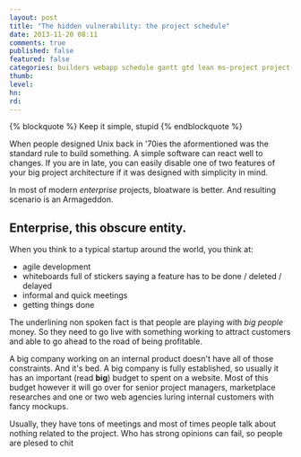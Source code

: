 ```yaml
---
layout: post
title: "The hidden vulnerability: the project schedule"
date: 2013-11-20 08:11
comments: true
published: false
featured: false
categories: builders webapp schedule gantt gtd lean ms-project project-managers waterfall delays procrastination
thumb:
level:
hn: 
rd: 
---
```


{% blockquote %}
Keep it simple, stupid
{% endblockquote %}

When people designed Unix back in '70ies the aformentioned was the standard
rule to build something. A simple software can react well to changes. If you
are in late, you can easily disable one of two features of your big project
architecture if it was designed with simplicity in mind.

In most of modern _enterprise_ projects, bloatware is better. And resulting
scenario is an Armageddon.

<!-- more -->

## Enterprise, this obscure entity.

When you think to a typical startup around the world, you think at:

* agile development
* whiteboards full of stickers saying a feature has to be done / deleted /
  delayed
* informal and quick meetings
* getting things done 

The underlining non spoken fact is that people are playing with _big people_
money. So they need to go live with something working to attract customers and
able to go ahead to the road of being profitable.

A big company working on an internal product doesn't have all of those
constraints. And it's bed.
A big company is fully established, so usually it has an important (read
**big**) budget to spent on a website. Most of this budget however it will go
over for senior project managers, marketplace researches and one or two web
agencies luring internal customers with fancy mockups.

Usually, they have tons of meetings and most of times people talk about nothing related to the project. Who has strong opinions can fail, so people are plesed to chit
